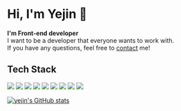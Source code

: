 # Hi, I'm Yejin 👋

<div>
  <b>I'm Front-end developer</b><br/>
  I want to be a developer that everyone wants to work with. <br/>
  If you have any questions, feel free to <a href="mailto:yejine2@naver.com" target="_blank">contact</a> me! <br/>
</div>

## Tech Stack
<p>
  <img src="https://img.shields.io/badge/HTML5-E34F26?style=flat-square&logo=HTML5&logoColor=white"/>
  <img src="https://img.shields.io/badge/CSS3-1572B6?style=flat-square&logo=CSS3&3logoColor=white"/>
  <img src="https://img.shields.io/badge/JavaScript-F7DF1E?style=flat-square&logo=JavaScript&logoColor=white"/>
  <img src="https://img.shields.io/badge/TypeScript-3178C6?style=flat-square&logo=TypeScript&logoColor=white"/>
  <img src="https://img.shields.io/badge/React-61DAFB?style=flat-square&logo=React&logoColor=white"/>
  <img src="https://img.shields.io/badge/Next.js-000000?style=flat-square&logo=Next.js&logoColor=white"/>
  <img src="https://img.shields.io/badge/redux-%23593d88.svg?style=flat-square&logo=redux&logoColor=white"/>
  <img src="https://img.shields.io/badge/styled_components-DB7093?style=flat-square&logo=styled-components&logoColor=white"/>
  <img src="https://img.shields.io/badge/Tailwind CSS-06B6D4?style=flat-square&logo=Tailwind CSS&logoColor=white"/>
</p>

[![yejin's GitHub stats](https://github-readme-stats.vercel.app/api?username=yejine2&hide=contribs&count_private=true&show_icons=true&theme=default&include_all_commits=true)](https://github.com/yejine2/github-readme-stats)
  

